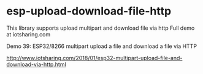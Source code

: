 # esp-upload-download-file-http
This library supports upload multipart and download file via http
Full demo at iotsharing.com

Demo 39: ESP32/8266 multipart upload a file and download a file via HTTP

http://www.iotsharing.com/2018/01/esp32-multipart-upload-file-and-download-via-http.html
